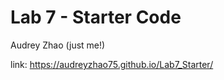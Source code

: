 # Lab 7 - Starter Code
  
Audrey Zhao (just me!)  
  
link: https://audreyzhao75.github.io/Lab7_Starter/